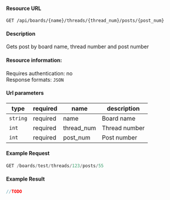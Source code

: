 #### Resource URL
`GET /api/boards/{name}/threads/{thread_num}/posts/{post_num}`

#### Description
  Gets post by board name, thread number and post number

#### Resource information:
  Requires authentication: no  
  Response formats: `JSON`

#### Url parameters
| type     | required | name                 | description
|----------|----------|----------------------|-------------
| `string` | required | name                 | Board name
| `int`    | required | thread_num           | Thread number
| `int`    | required | post_num             | Post number


#### Example Request
```javascript
GET /boards/test/threads/123/posts/55
```

#### Example Result
```javascript
//TODO
```